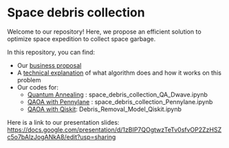 # Space debris collection

Welcome to our repository! Here, we propose an efficient solution to optimize space expedition to collect space garbage.

In this repository, you can find:
* Our [business proposal](.\Business_Application.md)
* A [technical explanation](.\Technical_Explanation.ipynb) of what algorithm does and how it works on this problem
* Our codes for:
  * [Quantum Annealing](.\space_debris_collection_QA_Dwave.ipynb) : space_debris_collection_QA_Dwave.ipynb
  * [QAOA with Pennylane](.\space_debris_collection_Pennylane.ipynb) : space_debris_collection_Pennylane.ipynb
  * [QAOA with Qiskit](.\Debris_Removal_Model_Qiskit.ipynb): Debris_Removal_Model_Qiskit.ipynb
  
 Here is a link to our presentation slides: https://docs.google.com/presentation/d/1zBIP7QOgtwzTeTv0sfvOP2ZzHSZc5o7bAlzJogANkA8/edit?usp=sharing
